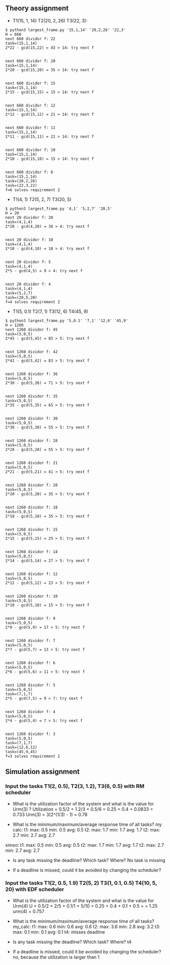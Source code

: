 ## Theory assignment

* T1(15, 1, 14) T2(20, 2, 26) T3(22, 3):

```
$ python3 largest_frame.py '15,1,14' '20,2,26' '22,3'
H = 660
next 660 dividor f: 22
task=(15,1,14)
2*22 - gcd(15,22) = 43 > 14: try next f


next 660 dividor f: 20
task=(15,1,14)
2*20 - gcd(15,20) = 35 > 14: try next f


next 660 dividor f: 15
task=(15,1,14)
2*15 - gcd(15,15) = 15 > 14: try next f


next 660 dividor f: 12
task=(15,1,14)
2*12 - gcd(15,12) = 21 > 14: try next f


next 660 dividor f: 11
task=(15,1,14)
2*11 - gcd(15,11) = 21 > 14: try next f


next 660 dividor f: 10
task=(15,1,14)
2*10 - gcd(15,10) = 15 > 14: try next f


next 660 dividor f: 6
task=(15,1,14)
task=(20,2,26)
task=(22,3,22)
f=6 solves requirement 2
```

* T1(4, 1) T2(5, 2, 7) T3(20, 5)

```
$ python3 largest_frame.py '4,1' '5,2,7' '20,5'
H = 20
next 20 dividor f: 20
task=(4,1,4)
2*20 - gcd(4,20) = 36 > 4: try next f


next 20 dividor f: 10
task=(4,1,4)
2*10 - gcd(4,10) = 18 > 4: try next f


next 20 dividor f: 5
task=(4,1,4)
2*5 - gcd(4,5) = 9 > 4: try next f


next 20 dividor f: 4
task=(4,1,4)
task=(5,2,7)
task=(20,5,20)
f=4 solves requirement 2
```

* T1(5, 0.1) T2(7, 1) T3(12, 6) T4(45, 9)

```
$ python3 largest_frame.py '5,0.1' '7,1' '12,6' '45,9'
H = 1260
next 1260 dividor f: 45
task=(5,0,5)
2*45 - gcd(5,45) = 85 > 5: try next f


next 1260 dividor f: 42
task=(5,0,5)
2*42 - gcd(5,42) = 83 > 5: try next f


next 1260 dividor f: 36
task=(5,0,5)
2*36 - gcd(5,36) = 71 > 5: try next f


next 1260 dividor f: 35
task=(5,0,5)
2*35 - gcd(5,35) = 65 > 5: try next f


next 1260 dividor f: 30
task=(5,0,5)
2*30 - gcd(5,30) = 55 > 5: try next f


next 1260 dividor f: 28
task=(5,0,5)
2*28 - gcd(5,28) = 55 > 5: try next f


next 1260 dividor f: 21
task=(5,0,5)
2*21 - gcd(5,21) = 41 > 5: try next f


next 1260 dividor f: 20
task=(5,0,5)
2*20 - gcd(5,20) = 35 > 5: try next f


next 1260 dividor f: 18
task=(5,0,5)
2*18 - gcd(5,18) = 35 > 5: try next f


next 1260 dividor f: 15
task=(5,0,5)
2*15 - gcd(5,15) = 25 > 5: try next f


next 1260 dividor f: 14
task=(5,0,5)
2*14 - gcd(5,14) = 27 > 5: try next f


next 1260 dividor f: 12
task=(5,0,5)
2*12 - gcd(5,12) = 23 > 5: try next f


next 1260 dividor f: 10
task=(5,0,5)
2*10 - gcd(5,10) = 15 > 5: try next f


next 1260 dividor f: 9
task=(5,0,5)
2*9 - gcd(5,9) = 17 > 5: try next f


next 1260 dividor f: 7
task=(5,0,5)
2*7 - gcd(5,7) = 13 > 5: try next f


next 1260 dividor f: 6
task=(5,0,5)
2*6 - gcd(5,6) = 11 > 5: try next f


next 1260 dividor f: 5
task=(5,0,5)
task=(7,1,7)
2*5 - gcd(7,5) = 9 > 7: try next f


next 1260 dividor f: 4
task=(5,0,5)
2*4 - gcd(5,4) = 7 > 5: try next f


next 1260 dividor f: 3
task=(5,0,5)
task=(7,1,7)
task=(12,6,12)
task=(45,9,45)
f=3 solves requirement 2
```

## Simulation assignment

###  Input the tasks T1(2, 0.5), T2(3, 1.2), T3(6, 0.5) with RM scheduler

* What is the utilization factor of the system and what is the value for Urm(3) ?
Utilization =  0.5/2 + 1.2/3 + 0.5/6 = 0.25 + 0.4 + 0.0833 = 0.733
Urm(3) = 3(2^(1/3) - 1) = 0.78 

* What is the minimum/maximum/average response time of all tasks?
my calc:
t1: max: 0.5 min: 0.5 avg: 0.5
t2: max: 1.7 min: 1.7 avg: 1.7
t2: max: 2.7 min: 2.7 avg: 2.7

simso:
t1: max: 0.5 min: 0.5 avg: 0.5
t2: max: 1.7 min: 1.7 avg: 1.7
t2: max: 2.7 min: 2.7 avg: 2.7

* Is any task missing the deadline? Which task? Where?
No task is missing

* If a deadline is missed, could it be avoided by changing the scheduler?

### Input the tasks T1(2, 0.5, 1.9) T2(5, 2) T3(1, 0.1, 0.5) T4(10, 5, 20) with EDF scheduler

* What is the utilization factor of the system and what is the value for Urm(4)
U = 0.5/2 + 2/5 + 0.1/1 + 5/10 = 0.25 + 0.4 + 0.1 + 0.5 = = 1.25
urm(4) = 0.757

* What is the minimum/maximum/average response time of all tasks?
my_calc:
t1: max: 0.6 min: 0.6 avg: 0.6
t2: max: 3.6 min: 2.8 avg: 3.2
t3: max: 0.1 min: 0.1 avg: 0.1
t4: misses deadline

* Is any task missing the deadline? Which task? Where?
t4

* If a deadline is missed, could it be avoided by changing the scheduler?
no, because the utilization is larger than 1

